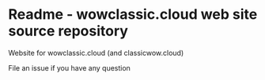 # Readme - wowclassic.cloud web site source repository

Website for wowclassic.cloud
(and classicwow.cloud)

File an issue if you have any question
